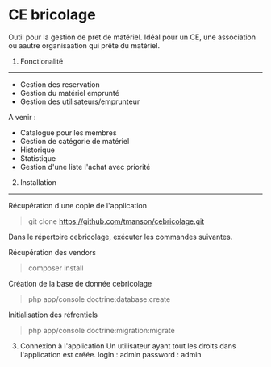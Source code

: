 CE bricolage
========================

Outil pour la gestion de pret de matériel. Idéal pour un CE, une association ou aautre organisaation qui prête du matériel.

1) Fonctionalité
----------------------------------
- Gestion des reservation
- Gestion du matériel emprunté
- Gestion des utilisateurs/emprunteur

A venir :
- Catalogue pour les membres
- Gestion de catégorie de matériel
- Historique
- Statistique
- Gestion d'une liste l'achat avec priorité

2) Installation
----------------------------------
Récupération d'une copie de l'application
> git clone https://github.com/tmanson/cebricolage.git

Dans le répertoire cebricolage, exécuter les commandes suivantes.

Récupération des vendors
> composer install

Création de la base de donnée cebricolage
> php app/console doctrine:database:create

Initialisation des réfrentiels
> php app/console doctrine:migration:migrate

3) Connexion à l'application
Un utilisateur ayant tout les droits dans l'application est créée.
login : admin
password : admin

